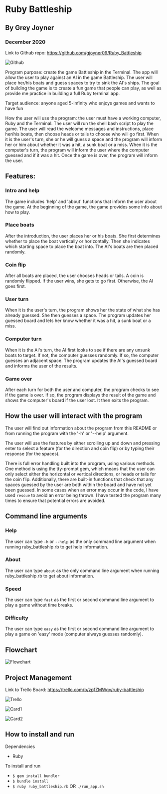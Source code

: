 # Ruby Battleship
## By Grey Joyner
### December 2020

Link to Github repo: https://github.com/gjoyner09/Ruby_Battleship

![Github](docs/Github.jpg)


Program purpose: create the game Battleship in the Terminal. The app will allow the user to play against an AI in the game Battleship. The user will place her/his boats and guess spaces to try to sink the AI's ships. The goal of building the game is to create a fun game that people can play, as well as provide me practice in building a full Ruby terminal app. 

Target audience: anyone aged 5-infinity who enjoys games and wants to have fun

How the user will use the program: the user must have a working computer, Ruby and the Terminal. The user will run the shell bash script to play the game. The user will read the welcome messages and instructions, place her/his boats, then choose heads or tails to choose who will go first. When it is the user's turn, she or he will guess a space and the program will inform her or him about whether it was a hit, a sunk boat or a miss. When it is the computer's turn, the program will inform the user where the computer guessed and if it was a hit. Once the game is over, the program will inform the user.

## Features:

### Intro and help
The game includes 'help' and 'about' functions that inform the user about the game. At the beginning of the game, the game provides some info about how to play.

### Place boats
After the introduction, the user places her or his boats. She first determines whether to place the boat vertically or horizontally. Then she indicates which starting space to place the boat into. The AI's boats are then placed randomly.

### Coin flip
After all boats are placed, the user chooses heads or tails. A coin is randomly flipped. If the user wins, she gets to go first. Otherwise, the AI goes first.

### User turn
When it is the user's turn, the program shows her the state of what she has already guessed. She then guesses a space. The program updates her guessed board and lets her know whether it was a hit, a sunk boat or a miss. 

### Computer turn
When it is the AI's turn, the AI first looks to see if there are any unsunk boats to target. If not, the computer guesses randomly. If so, the computer guesses an adjacent space. The program updates the AI's guessed board and informs the user of the results.

### Game over
After each turn for both the user and computer, the program checks to see if the game is over. If so, the program displays the result of the game and shows the computer's board if the user lost. It then exits the program.

## How the user will interact with the program

The user will find out information about the program from this README or from running the program with the '-h' or '--help' argument.

The user will use the features by either scrolling up and down and pressing enter to select a feature (for the direction and coin flip) or by typing their response (for the spaces). 

There is full error handling built into the program, using various methods. One method is using the tty-prompt gem, which means that the user can only select either the horizontal or vertical directions, or heads or tails for the coin flip. Additionally, there are built-in functions that check that any spaces guessed by the user are both within the board and have not yet been guessed. In some cases when an error may occur in the code, I have used `rescue` to avoid an error being thrown. I have tested the program many times to ensure that potential errors are avoided.

## Command line arguments

### Help

The user can type `-h` or `--help` as the only command line argument when running ruby_battleship.rb to get help information.

### About

The user can type `about` as the only command line argument when running ruby_battleship.rb to get about information.

### Speed

The user can type `fast` as the first or second command line argument to play a game without time breaks.

### Difficulty

The user can type `easy` as the first or second command line argument to play a game on 'easy' mode (computer always guesses randomly).

## Flowchart

![Flowchart](docs/Flowchart.jpg)

## Project Management

Link to Trello Board: https://trello.com/b/zp1ZMWqv/ruby-battleship

![Trello](docs/Trello.jpg)

![Card1](docs/TrelloCard1.jpg)

![Card2](docs/TrelloCard2.jpg)

## How to install and run

Dependencies 
- Ruby 

To install and run 
- `$ gem install bundler` 
- `$ bundle install`
- `$ ruby ruby_battleship.rb` OR `./run_app.sh`